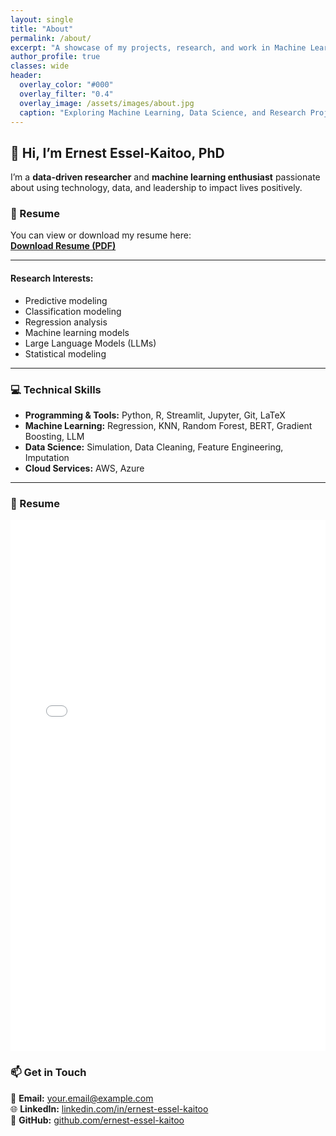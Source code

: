```yaml
---
layout: single
title: "About"
permalink: /about/
excerpt: "A showcase of my projects, research, and work in Machine Learning and Data Science."
author_profile: true
classes: wide
header:
  overlay_color: "#000"
  overlay_filter: "0.4"
  overlay_image: /assets/images/about.jpg
  caption: "Exploring Machine Learning, Data Science, and Research Projects"
---
```


## 👋 Hi, I’m Ernest Essel-Kaitoo, PhD

I’m a **data-driven researcher** and **machine learning enthusiast** passionate about using technology, data, and leadership to impact lives positively. 

### 📄 Resume

You can view or download my resume here:  
[**Download Resume (PDF)**](/assets/files/Ernest_Essel_Kaitoo_2025_resume.pdf)


---

#### Research Interests:

- Predictive modeling
- Classification modeling
- Regression analysis
- Machine learning models
- Large Language Models (LLMs)
- Statistical modeling

---

### 💻 Technical Skills

- **Programming & Tools:** Python, R, Streamlit, Jupyter, Git, LaTeX  
- **Machine Learning:** Regression, KNN, Random Forest, BERT, Gradient Boosting, LLM  
- **Data Science:** Simulation, Data Cleaning, Feature Engineering, Imputation
- **Cloud Services:** AWS, Azure 
 
---
### 📄 Resume

<iframe 
  src="{{ '/assets/files/Ernest_Essel_Kaitoo_2025_resume.pdf' | relative_url }}" 
  width="100%" 
  height="850" 
  style="border:none;"
>
  This browser does not support PDFs. 
  Please download the PDF to view it: 
  <a href="{{ '/assets/files/Ernest_Essel-Kaitoo_Resume.pdf' | relative_url }}">Download Resume</a>.
</iframe>


### 📫 Get in Touch

📧 **Email:** [your.email@example.com](mailto:your.email@example.com)  
🌐 **LinkedIn:** [linkedin.com/in/ernest-essel-kaitoo](#)  
🐙 **GitHub:** [github.com/ernest-essel-kaitoo](#)

